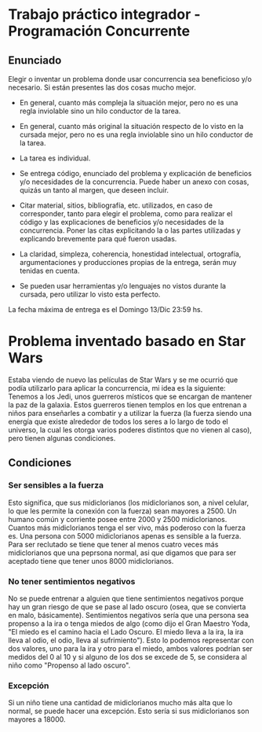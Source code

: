 # Trabajo práctico integrador - Programación Concurrente
## Enunciado
Elegir o inventar un problema donde usar concurrencia sea beneficioso y/o necesario. Si están presentes las dos cosas mucho mejor.

- En general, cuanto más compleja la situación mejor, pero no es una regla inviolable sino un hilo conductor de la tarea.

- En general, cuanto más original la situación respecto de lo visto en la cursada mejor, pero no es una regla inviolable sino un hilo conductor de la tarea.

- La tarea es individual.

- Se entrega código, enunciado del problema y explicación de beneficios y/o necesidades de la concurrencia.
Puede haber un anexo con cosas, quizás un tanto al margen, que deseen incluir.

- Citar material, sitios, bibliografía, etc. utilizados, en caso de corresponder, tanto para elegir el problema, como para realizar el código y las explicaciones de beneficios y/o necesidades de la concurrencia.
Poner las citas explicitando la o las partes utilizadas y explicando brevemente para qué fueron usadas.

- La claridad, simpleza, coherencia, honestidad intelectual, ortografía, argumentaciones y producciones propias de la entrega, serán muy tenidas en cuenta.

- Se pueden usar herramientas y/o lenguajes no vistos durante la cursada, pero utilizar lo visto esta perfecto.

La fecha máxima de entrega es el Domingo 13/Dic 23:59 hs.

# Problema inventado basado en Star Wars
Estaba viendo de nuevo las películas de Star Wars y se me ocurrió que podía utilizarlo para aplicar la concurrencia, mi idea es la siguiente:
Tenemos a los Jedi, unos guerreros místicos que se encargan de mantener la paz de la galaxia. Estos guerreros tienen templos en los que entrenan a niños para enseñarles a combatir y a utilizar la fuerza (la fuerza siendo una energía que existe alrededor de todos los seres a lo largo de todo el universo, la cual les otorga varios poderes distintos que no vienen al caso), pero tienen algunas condiciones.
## Condiciones
### Ser sensibles a la fuerza
Esto significa, que sus midiclorianos (los midiclorianos son, a nivel celular, lo que les permite la conexión con la fuerza) sean mayores a 2500. Un humano común y corriente posee entre 2000 y 2500 midiclorianos. Cuantos más midiclorianos tenga el ser vivo, más poderoso con la fuerza es. Una persona con 5000 midiclorianos apenas es sensible a la fuerza. Para ser reclutado se tiene que tener al menos cuatro veces más midiclorianos que una peprsona normal, asi que digamos que para ser aceptado tiene que tener unos 8000 midiclorianos.
### No tener sentimientos negativos
No se puede entrenar a alguien que tiene sentimientos negativos porque hay un gran riesgo de que se pase al lado oscuro (osea, que se convierta en malo, básicamente). Sentimientos negativos sería que una persona sea propenso a la ira o tenga miedos de algo (como dijo el Gran Maestro Yoda, "El miedo es el camino hacia el Lado Oscuro. El miedo lleva a la ira, la ira lleva al odio, el odio, lleva al sufrimiento"). Esto lo podemos representar con dos valores, uno para la ira y otro para el miedo, ambos valores podrían ser medidos del 0 al 10 y si alguno de los dos se excede de 5, se considera al niño como "Propenso al lado oscuro".
### Excepción
Si un niño tiene una cantidad de midiclorianos mucho más alta que lo normal, se puede hacer una excepción. Esto sería si sus midiclorianos son mayores a 18000.